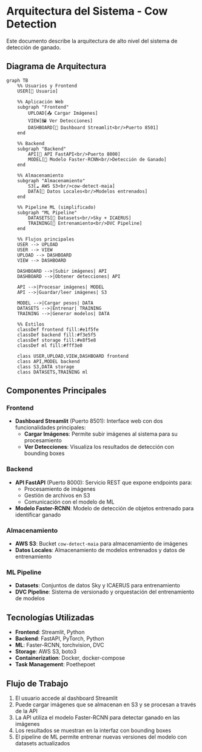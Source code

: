# Arquitectura del Sistema - Cow Detection

Este documento describe la arquitectura de alto nivel del sistema de detección de ganado.

## Diagrama de Arquitectura

```mermaid
graph TB
    %% Usuarios y Frontend
    USER[👤 Usuario]

    %% Aplicación Web
    subgraph "Frontend"
        UPLOAD[📤 Cargar Imágenes]
        VIEW[🖼️ Ver Detecciones]
        DASHBOARD[📱 Dashboard Streamlit<br/>Puerto 8501]
    end

    %% Backend
    subgraph "Backend"
        API[🔌 API FastAPI<br/>Puerto 8000]
        MODEL[🧠 Modelo Faster-RCNN<br/>Detección de Ganado]
    end

    %% Almacenamiento
    subgraph "Almacenamiento"
        S3[☁️ AWS S3<br/>cow-detect-maia]
        DATA[💾 Datos Locales<br/>Modelos entrenados]
    end

    %% Pipeline ML (simplificado)
    subgraph "ML Pipeline"
        DATASETS[📁 Datasets<br/>Sky + ICAERUS]
        TRAINING[🎯 Entrenamiento<br/>DVC Pipeline]
    end

    %% Flujos principales
    USER --> UPLOAD
    USER --> VIEW
    UPLOAD --> DASHBOARD
    VIEW --> DASHBOARD

    DASHBOARD -->|Subir imágenes| API
    DASHBOARD -->|Obtener detecciones| API

    API -->|Procesar imágenes| MODEL
    API -->|Guardar/leer imágenes| S3

    MODEL -->|Cargar pesos| DATA
    DATASETS -->|Entrenar| TRAINING
    TRAINING -->|Generar modelos| DATA

    %% Estilos
    classDef frontend fill:#e1f5fe
    classDef backend fill:#f3e5f5
    classDef storage fill:#e8f5e8
    classDef ml fill:#fff3e0

    class USER,UPLOAD,VIEW,DASHBOARD frontend
    class API,MODEL backend
    class S3,DATA storage
    class DATASETS,TRAINING ml
```

## Componentes Principales

### Frontend
- **Dashboard Streamlit** (Puerto 8501): Interface web con dos funcionalidades principales:
  - **Cargar Imágenes**: Permite subir imágenes al sistema para su procesamiento
  - **Ver Detecciones**: Visualiza los resultados de detección con bounding boxes

### Backend
- **API FastAPI** (Puerto 8000): Servicio REST que expone endpoints para:
  - Procesamiento de imágenes
  - Gestión de archivos en S3
  - Comunicación con el modelo de ML
- **Modelo Faster-RCNN**: Modelo de detección de objetos entrenado para identificar ganado

### Almacenamiento
- **AWS S3**: Bucket `cow-detect-maia` para almacenamiento de imágenes
- **Datos Locales**: Almacenamiento de modelos entrenados y datos de entrenamiento

### ML Pipeline
- **Datasets**: Conjuntos de datos Sky y ICAERUS para entrenamiento
- **DVC Pipeline**: Sistema de versionado y orquestación del entrenamiento de modelos

## Tecnologías Utilizadas

- **Frontend**: Streamlit, Python
- **Backend**: FastAPI, PyTorch, Python
- **ML**: Faster-RCNN, torchvision, DVC
- **Storage**: AWS S3, boto3
- **Containerization**: Docker, docker-compose
- **Task Management**: Poethepoet

## Flujo de Trabajo

1. El usuario accede al dashboard Streamlit
2. Puede cargar imágenes que se almacenan en S3 y se procesan a través de la API
3. La API utiliza el modelo Faster-RCNN para detectar ganado en las imágenes
4. Los resultados se muestran en la interfaz con bounding boxes
5. El pipeline de ML permite entrenar nuevas versiones del modelo con datasets actualizados